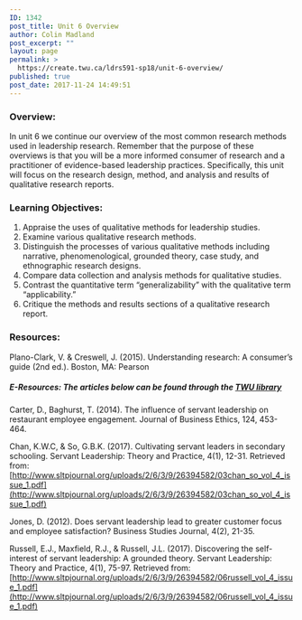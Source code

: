 ```yaml
---
ID: 1342
post_title: Unit 6 Overview
author: Colin Madland
post_excerpt: ""
layout: page
permalink: >
  https://create.twu.ca/ldrs591-sp18/unit-6-overview/
published: true
post_date: 2017-11-24 14:49:51
---
```

### Overview:

In unit 6 we continue our overview of the most common research methods used in leadership research.  Remember that the purpose of these overviews is that you will be a more informed consumer of research and a practitioner of evidence-based leadership practices.  Specifically, this unit will focus on the research design, method, and analysis and results of qualitative research reports.

### Learning Objectives:

1. Appraise the uses of qualitative methods for leadership studies.  
2. Examine various qualitative research methods.  
3. Distinguish the processes of various qualitative methods including narrative, phenomenological, grounded theory, case study, and ethnographic research designs.  
4. Compare data collection and analysis methods for qualitative studies.  
5. Contrast the quantitative term “generalizability” with the qualitative term “applicability.”  
6. Critique the methods and results sections of a qualitative research report.

### Resources:

Plano-Clark, V. & Creswell, J. (2015). Understanding research: A consumer’s guide (2nd ed.). Boston, MA: Pearson

##### E-Resources: The articles below can be found through the [TWU library](https://www.twu.ca/library)

Carter, D., Baghurst, T. (2014). The influence of servant leadership on restaurant employee engagement. Journal of Business Ethics, 124, 453-464. 

Chan, K.W.C, & So, G.B.K. (2017). Cultivating servant leaders in secondary schooling. Servant Leadership: Theory and Practice, 4(1), 12-31.  Retrieved from: [http://www.sltpjournal.org/uploads/2/6/3/9/26394582/03chan_so_vol_4_issue_1.pdf](http://www.sltpjournal.org/uploads/2/6/3/9/26394582/03chan_so_vol_4_issue_1.pdf)

Jones, D. (2012). Does servant leadership lead to greater customer focus and employee satisfaction? Business Studies Journal, 4(2), 21-35.

Russell, E.J., Maxfield, R.J., & Russell, J.L. (2017). Discovering the self-interest of servant leadership: A grounded theory. Servant Leadership: Theory and Practice, 4(1), 75-97.  Retrieved from: [http://www.sltpjournal.org/uploads/2/6/3/9/26394582/06russell_vol_4_issue_1.pdf](http://www.sltpjournal.org/uploads/2/6/3/9/26394582/06russell_vol_4_issue_1.pdf)